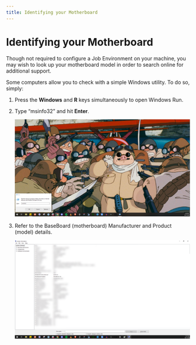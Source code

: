 ```yaml
---
title: Identifying your Motherboard
---
```


# Identifying your Motherboard

Though not required to configure a Job Environment on your machine, you may wish to look up your motherboard model in
order to search online for additional support.

Some computers allow you to check with a simple Windows utility. To do so, simply:

1. Press the **Windows** and **R** keys simultaneously to open Windows Run.
2. Type “msinfo32” and hit **Enter**.

   ![](./content/images/Guides/Your-PC/Identifying-your-Motherboard-1.png)

3. Refer to the BaseBoard (motherboard) Manufacturer and Product (model) details.

   ![](./content/images/Guides/Your-PC/Identifying-your-Motherboard-2.png)
